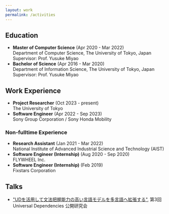 ```yaml
---
layout: work
permalink: /activities
---
```


## Education

- **Master of Computer Science** (Apr 2020 - Mar 2022)  
Department of Computer Science, The University of Tokyo, Japan  
Supervisor: Prof. Yusuke Miyao
- **Bachelor of Science** (Apr 2016 - Mar 2020)  
Department of Information Science, The University of Tokyo, Japan  
Supervisor: Prof. Yusuke Miyao

## Work Experience

- **Project Researcher** (Oct 2023 - present)  
The University of Tokyo
- **Software Engineer** (Apr 2022 - Sep 2023)  
Sony Group Corporation / Sony Honda Mobility

### Non-fulltime Experience

- **Research Assistant** (Jan 2021 - Mar 2022)  
National Institute of Advanced Industrial Science and Technology (AIST)
- **Software Engineer (Internship)** (Aug 2020 - Sep 2020)  
FLYWHEEL Inc.
- **Software Engineer (Internship)** (Feb 2019)  
Fixstars Corporation

## Talks

- ["UDを活用して文法把握能力の高い言語モデルを多言語へ拡張する"](https://clrd.ninjal.ac.jp/event/20210622.html), 第3回 Universal Dependencies 公開研究会
